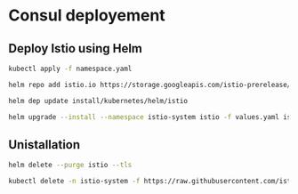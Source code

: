 # Consul deployement

## Deploy Istio using Helm

```bash
kubectl apply -f namespace.yaml
```

```bash
helm repo add istio.io https://storage.googleapis.com/istio-prerelease/daily-build/master-latest-daily/charts
```

```bash
helm dep update install/kubernetes/helm/istio
```

```bash
helm upgrade --install --namespace istio-system istio -f values.yaml istio.io/istio --tls
```

## Unistallation

```bash
helm delete --purge istio --tls
```

```bash
kubectl delete -n istio-system -f https://raw.githubusercontent.com/istio/istio/master/install/kubernetes/helm/istio/templates/crds.yaml
```